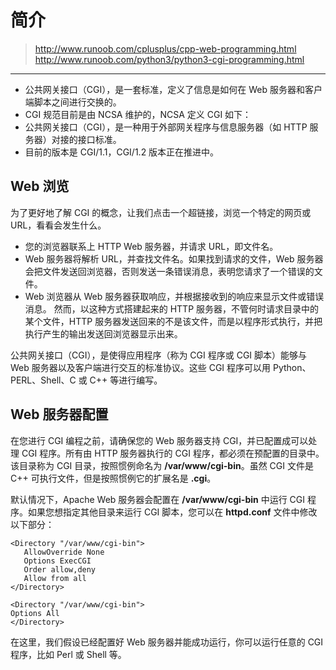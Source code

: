 <!-- README.md --- 
;; 
;; Description: 
;; Author: Hongyi Wu(吴鸿毅)
;; Email: wuhongyi@qq.com 
;; Created: 六 4月 21 11:03:47 2018 (+0800)
;; Last-Updated: 六 4月 21 14:38:25 2018 (+0800)
;;           By: Hongyi Wu(吴鸿毅)
;;     Update #: 3
;; URL: http://wuhongyi.cn -->

# 简介

> http://www.runoob.com/cplusplus/cpp-web-programming.html
> http://www.runoob.com/python3/python3-cgi-programming.html

----

- 公共网关接口（CGI），是一套标准，定义了信息是如何在 Web 服务器和客户端脚本之间进行交换的。
- CGI 规范目前是由 NCSA 维护的，NCSA 定义 CGI 如下：
- 公共网关接口（CGI），是一种用于外部网关程序与信息服务器（如 HTTP 服务器）对接的接口标准。
- 目前的版本是 CGI/1.1，CGI/1.2 版本正在推进中。

## Web 浏览

为了更好地了解 CGI 的概念，让我们点击一个超链接，浏览一个特定的网页或 URL，看看会发生什么。

- 您的浏览器联系上 HTTP Web 服务器，并请求 URL，即文件名。
- Web 服务器将解析 URL，并查找文件名。如果找到请求的文件，Web 服务器会把文件发送回浏览器，否则发送一条错误消息，表明您请求了一个错误的文件。
- Web 浏览器从 Web 服务器获取响应，并根据接收到的响应来显示文件或错误消息。
然而，以这种方式搭建起来的 HTTP 服务器，不管何时请求目录中的某个文件，HTTP 服务器发送回来的不是该文件，而是以程序形式执行，并把执行产生的输出发送回浏览器显示出来。

公共网关接口（CGI），是使得应用程序（称为 CGI 程序或 CGI 脚本）能够与 Web 服务器以及客户端进行交互的标准协议。这些 CGI 程序可以用 Python、PERL、Shell、C 或 C++ 等进行编写。

## Web 服务器配置

在您进行 CGI 编程之前，请确保您的 Web 服务器支持 CGI，并已配置成可以处理 CGI 程序。所有由 HTTP 服务器执行的 CGI 程序，都必须在预配置的目录中。该目录称为 CGI 目录，按照惯例命名为 **/var/www/cgi-bin**。虽然 CGI 文件是 C++ 可执行文件，但是按照惯例它的扩展名是 **.cgi**。

默认情况下，Apache Web 服务器会配置在 **/var/www/cgi-bin** 中运行 CGI 程序。如果您想指定其他目录来运行 CGI 脚本，您可以在 **httpd.conf** 文件中修改以下部分：

```
<Directory "/var/www/cgi-bin">
   AllowOverride None
   Options ExecCGI
   Order allow,deny
   Allow from all
</Directory>
 
<Directory "/var/www/cgi-bin">
Options All
</Directory>
```

在这里，我们假设已经配置好 Web 服务器并能成功运行，你可以运行任意的 CGI 程序，比如 Perl 或 Shell 等。


<!-- README.md ends here -->
